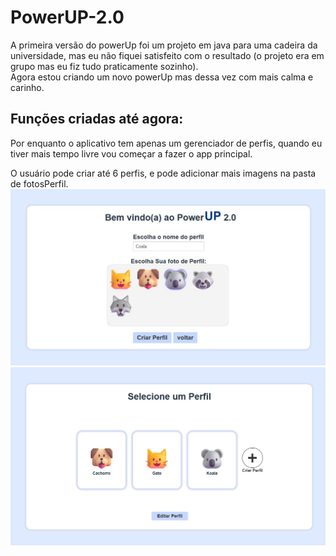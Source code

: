 # PowerUP-2.0  
A primeira versão do powerUp foi um projeto em java para uma cadeira da universidade, mas eu não fiquei satisfeito com o resultado (o projeto era em grupo mas eu fiz tudo praticamente sozinho).  
Agora estou criando um novo powerUp mas dessa vez com mais calma e carinho.

## Funções criadas até agora:  
Por enquanto o aplicativo tem apenas um gerenciador de perfis, quando eu tiver mais tempo livre vou começar a fazer o app principal.


  
O usuário pode criar até 6 perfis, e pode adicionar mais imagens na pasta de fotosPerfil.
![Tela de Criação de Perfil](Imagens/Cadastro.jpg)  
![](Imagens/Login.jpg)
